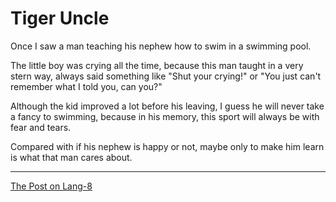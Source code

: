 # Tiger Uncle

Once I saw a man teaching his nephew how to swim in a swimming pool.

The little boy was crying all the time, because this man taught in a very stern way, always said something like "Shut your crying!" or "You just can't remember what I told you, can you?"

Although the kid improved a lot before his leaving, I guess he will never take a fancy to swimming, because in his memory, this sport will always be with fear and tears.

Compared with if his nephew is happy or not, maybe only to make him learn is what that man cares about.

---

[The Post on Lang-8](http://lang-8.com/1358180/journals/310388542405037191558152685440054828214)
